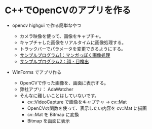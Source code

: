 # C++でOpenCVのアプリを作る

- opencv highgui で作る簡単なやつ
  - カメラ映像を使って、画像をキャプチャ。
  - キャプチャした画像をリアルタイムに画像処理する。
  - トラックバーでパラメータを変更できるようにする。
  - [サンプルプログラム1：マンガっぽく画像処理](../OpenCVExample01/CameraExample)
  - [サンプルプログラム2：顔・目検出](../OpenCVExample01/FaceDetectionExample)

- WinForms でアプリ作る
  - OpenCVで作った画像を、画面に表示する。
  - 弊社アプリ： AdaWatcher
  - そんなに難しいことはしていないです。
    - cv::VideoCapture で画像をキャプチャ → cv::Mat
    - OpenCVの関数を使って、表示したい内容を cv::Mat に描画
    - cv::Mat を Bitmap に変換
    - Bitmap を画面に表示
